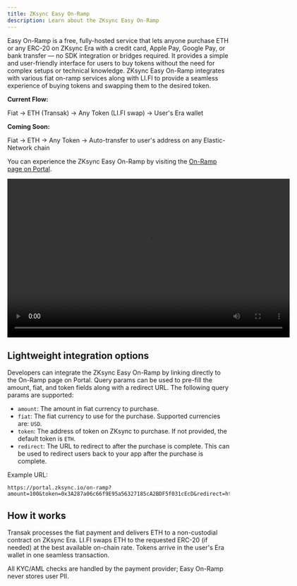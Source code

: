 ```yaml
---
title: ZKsync Easy On-Ramp
description: Learn about the ZKsync Easy On-Ramp
---
```


Easy On-Ramp is a free, fully-hosted service that lets anyone purchase ETH or any ERC-20 on ZKsync Era
with a credit card, Apple Pay, Google Pay, or bank transfer — no SDK integration or bridges required.
It provides a simple and user-friendly interface for users to buy tokens without the need for complex setups or technical knowledge.
ZKsync Easy On-Ramp integrates with various fiat on-ramp services along with LI.FI
to provide a seamless experience of buying tokens and swapping them to the desired token.

**Current Flow:**

Fiat → ETH (Transak) → Any Token (LI.FI swap) → User's Era wallet

**Coming Soon:**

Fiat → ETH → Any Token → Auto-transfer to user's address on any Elastic-Network chain

You can experience the ZKsync Easy On-Ramp by visiting the [On-Ramp page on Portal](https://portal.zksync.io/on-ramp).

<video width="640" height="360" controls>
  <source src="/onramp-promo.mp4" type="video/mp4">
  Your browser does not support the video tag.
</video>

## Lightweight integration options

Developers can integrate the ZKsync Easy On-Ramp by linking directly to the On-Ramp page on Portal.
Query params can be used to pre-fill the amount, fiat, and token fields along with a redirect URL. The following query params are supported:

- `amount`: The amount in fiat currency to purchase.
- `fiat`: The fiat currency to use for the purchase. Supported currencies are: `USD`.
- `token`: The address of token on ZKsync to purchase. If not provided, the default token is `ETH`.
- `redirect`: The URL to redirect to after the purchase is complete.
    This can be used to redirect users back to your app after the purchase is complete.

Example URL:

```text
https://portal.zksync.io/on-ramp?amount=100&token=0x3A287a06c66f9E95a56327185cA2BDF5f031cEcD&redirect=https://example.com
```

## How it works

Transak processes the fiat payment and delivers ETH to a non-custodial contract on ZKsync Era.
LI.FI swaps ETH to the requested ERC-20 (if needed) at the best available on-chain rate.
Tokens arrive in the user's Era wallet in one seamless transaction.

All KYC/AML checks are handled by the payment provider; Easy On-Ramp never stores user PII.
